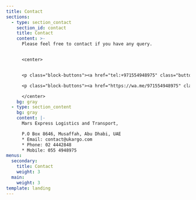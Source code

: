 ```yaml
---
title: Contact
sections:
  - type: section_contact
    section_id: contact
    title: Contact
    content: >-
      Please feel free to contact if you have any query.


      <center>


      <p class="block-buttons"><a href="tel:+971554948975" class="button"> Call us </a></p>

      <p class="block-buttons"><a href="https://wa.me/971554948975" class="button">Whatsapp</a></p>

      </center>
    bg: gray
  - type: section_content
    bg: gray
    content: |-
      Mars Express Logistics and Transport,

      P.O Box 8646, Musaffah, Abu Dhabi, UAE
      * Email: contact@ukargo.com
      * Phone: 02 4442848
      * Mobile: 055 4948975
menus:
  secondary:
    title: Contact
    weight: 3
  main:
    weight: 3
template: landing
---
```

